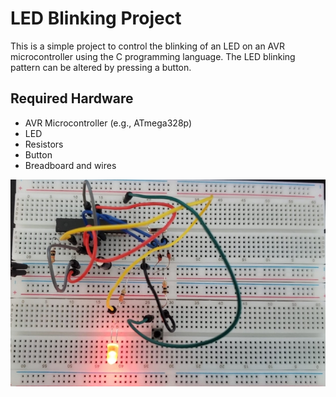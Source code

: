 # LED Blinking Project

This is a simple project to control the blinking of an LED on an AVR microcontroller using the C programming language. The LED blinking pattern can be altered by pressing a button.

## Required Hardware

- AVR Microcontroller (e.g., ATmega328p)
- LED
- Resistors
- Button
- Breadboard and wires

![Breadboard Setup](ledBlink.jpg)
